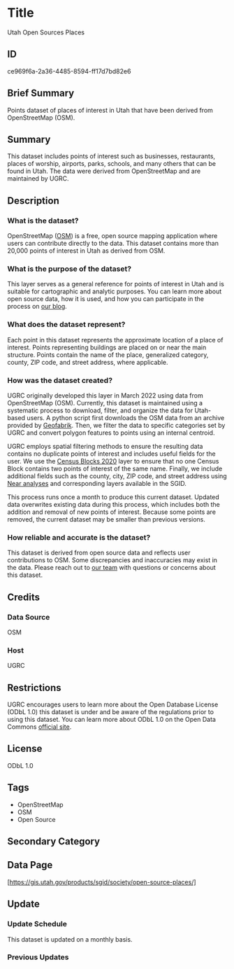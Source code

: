 # Title

Utah Open Sources Places

## ID

ce969f6a-2a36-4485-8594-ff17d7bd82e6

## Brief Summary

Points dataset of places of interest in Utah that have been derived from OpenStreetMap (OSM).

## Summary

This dataset includes points of interest such as businesses, restaurants, places of worship, airports, parks, schools, and many others that can be found in Utah. The data were derived from OpenStreetMap and are maintained by UGRC.

## Description

### What is the dataset?

OpenStreetMap ([OSM](https://www.openstreetmap.org/#map=6/45.49/-109.36)) is a free, open source mapping application where users can contribute directly to the data. This dataset contains more than 20,000 points of interest in Utah as derived from OSM.

### What is the purpose of the dataset?

This layer serves as a general reference for points of interest in Utah and is suitable for cartographic and analytic purposes. You can learn more about open source data, how it is used, and how you can participate in the process on [our blog](https://gis.utah.gov/blog/2022-03-21-introducing-open-source-places/).

### What does the dataset represent?

Each point in this dataset represents the approximate location of a place of interest. Points representing buildings are placed on or near the main structure. Points contain the name of the place, generalized category, county, ZIP code, and street address, where applicable.

### How was the dataset created?

UGRC originally developed this layer in March 2022 using data from OpenStreetMap (OSM). Currently, this dataset is maintained using a systematic process to download, filter, and organize the data for Utah-based users. A python script first downloads the OSM data from an archive provided by [Geofabrik](https://www.geofabrik.de/). Then, we filter the data to specific categories set by UGRC and convert polygon features to points using an internal centroid.

UGRC employs spatial filtering methods to ensure the resulting data contains no duplicate points of interest and includes useful fields for the user. We use the [Census Blocks 2020](https://gis.utah.gov/products/sgid/demographic/census-2020-blocks/) layer to ensure that no one Census Block contains two points of interest of the same name. Finally, we include additional fields such as the county, city, ZIP code, and street address using [Near analyses](https://pro.arcgis.com/en/pro-app/latest/tool-reference/analysis/near.htm) and corresponding layers available in the SGID.

This process runs once a month to produce this current dataset. Updated data overwrites existing data during this process, which includes both the addition and removal of new points of interest. Because some points are removed, the current dataset may be smaller than previous versions.

### How reliable and accurate is the dataset?

This dataset is derived from open source data and reflects user contributions to OSM. Some discrepancies and inaccuracies may exist in the data. Please reach out to [our team](https://gis.utah.gov/contact/) with questions or concerns about this dataset.

## Credits

### Data Source

OSM

### Host

UGRC

## Restrictions

UGRC encourages users to learn more about the Open Database License (ODbL 1.0) this dataset is under and be aware of the regulations prior to using this dataset. You can learn more about ODbL 1.0 on the Open Data Commons [official site](https://opendatacommons.org/licenses/odbl/summary/).

## License

ODbL 1.0

## Tags

- OpenStreetMap
- OSM
- Open Source

## Secondary Category

## Data Page

[https://gis.utah.gov/products/sgid/society/open-source-places/]

## Update

### Update Schedule

This dataset is updated on a monthly basis.

### Previous Updates
